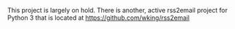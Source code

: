This project is largely on hold. There is another, active rss2email project for Python 3 that is located at https://github.com/wking/rss2email
